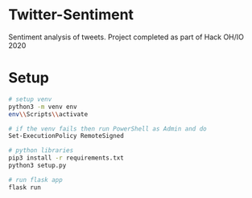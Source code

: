 # Twitter-Sentiment
Sentiment analysis of tweets. Project completed as part of Hack OH/IO 2020


# Setup
``` bash
# setup venv
python3 -m venv env
env\\Scripts\\activate

# if the venv fails then run PowerShell as Admin and do
Set-ExecutionPolicy RemoteSigned

# python libraries
pip3 install -r requirements.txt
python3 setup.py

# run flask app
flask run
```